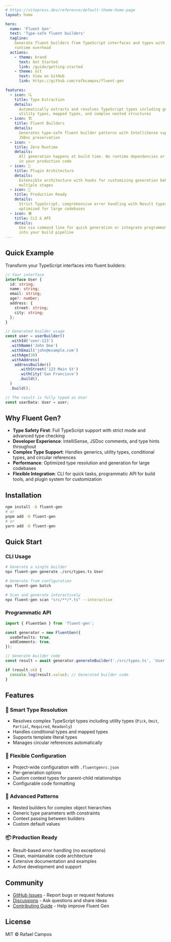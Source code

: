 ```yaml
---
# https://vitepress.dev/reference/default-theme-home-page
layout: home

hero:
  name: 'Fluent Gen'
  text: 'Type-safe fluent builders'
  tagline:
    Generate fluent builders from TypeScript interfaces and types with zero
    runtime overhead
  actions:
    - theme: brand
      text: Get Started
      link: /guide/getting-started
    - theme: alt
      text: View on GitHub
      link: https://github.com/rafbcampos/fluent-gen

features:
  - icon: 🔍
    title: Type Extraction
    details:
      Automatically extracts and resolves TypeScript types including generics,
      utility types, mapped types, and complex nested structures
  - icon: 🏗️
    title: Fluent Builders
    details:
      Generates type-safe fluent builder patterns with IntelliSense support and
      JSDoc preservation
  - icon: ⚡
    title: Zero Runtime
    details:
      All generation happens at build time. No runtime dependencies or overhead
      in your production code
  - icon: 🔌
    title: Plugin Architecture
    details:
      Extensible architecture with hooks for customizing generation behavior at
      multiple stages
  - icon: 🎯
    title: Production Ready
    details:
      Strict TypeScript, comprehensive error handling with Result types, and
      optimized for large codebases
  - icon: 🛠️
    title: CLI & API
    details:
      Use via command line for quick generation or integrate programmatically
      into your build pipeline
---
```


## Quick Example

Transform your TypeScript interfaces into fluent builders:

```typescript
// Your interface
interface User {
  id: string;
  name: string;
  email: string;
  age?: number;
  address: {
    street: string;
    city: string;
  };
}

// Generated builder usage
const user = userBuilder()
  .withId('user-123')
  .withName('John Doe')
  .withEmail('john@example.com')
  .withAge(30)
  .withAddress(
    addressBuilder()
      .withStreet('123 Main St')
      .withCity('San Francisco')
      .build(),
  )
  .build();

// The result is fully typed as User
const userData: User = user;
```

## Why Fluent Gen?

- **Type Safety First**: Full TypeScript support with strict mode and advanced
  type checking
- **Developer Experience**: IntelliSense, JSDoc comments, and type hints
  throughout
- **Complex Type Support**: Handles generics, utility types, conditional types,
  and circular references
- **Performance**: Optimized type resolution and generation for large codebases
- **Flexible Integration**: CLI for quick tasks, programmatic API for build
  tools, and plugin system for customization

## Installation

```bash
npm install -D fluent-gen
# or
pnpm add -D fluent-gen
# or
yarn add -D fluent-gen
```

## Quick Start

### CLI Usage

```bash
# Generate a single builder
npx fluent-gen generate ./src/types.ts User

# Generate from configuration
npx fluent-gen batch

# Scan and generate interactively
npx fluent-gen scan "src/**/*.ts" --interactive
```

### Programmatic API

```typescript
import { FluentGen } from 'fluent-gen';

const generator = new FluentGen({
  useDefaults: true,
  addComments: true,
});

// Generate builder code
const result = await generator.generateBuilder('./src/types.ts', 'User');

if (result.ok) {
  console.log(result.value); // Generated builder code
}
```

## Features

### 🎯 Smart Type Resolution

- Resolves complex TypeScript types including utility types (`Pick`, `Omit`,
  `Partial`, `Required`, `Readonly`)
- Handles conditional types and mapped types
- Supports template literal types
- Manages circular references automatically

### 🔧 Flexible Configuration

- Project-wide configuration with `.fluentgenrc.json`
- Per-generation options
- Custom context types for parent-child relationships
- Configurable code formatting

### 🚀 Advanced Patterns

- Nested builders for complex object hierarchies
- Generic type parameters with constraints
- Context passing between builders
- Custom default values

### 📦 Production Ready

- Result-based error handling (no exceptions)
- Clean, maintainable code architecture
- Extensive documentation and examples
- Active development and support

## Community

- [GitHub Issues](https://github.com/rafbcampos/fluent-gen/issues) - Report bugs
  or request features
- [Discussions](https://github.com/rafbcampos/fluent-gen/discussions) - Ask
  questions and share ideas
- [Contributing Guide](https://github.com/rafbcampos/fluent-gen/blob/main/CONTRIBUTING.md) -
  Help improve Fluent Gen

## License

MIT © Rafael Campos
